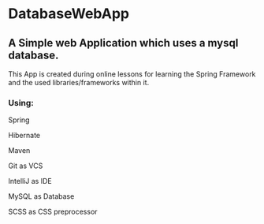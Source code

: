 # DatabaseWebApp
## A Simple web Application which uses a mysql database.

This App is created during online lessons for learning the Spring Framework and the used libraries/frameworks within it.



### Using:
Spring

Hibernate

Maven

Git as VCS

IntelliJ as IDE

MySQL as Database

SCSS as CSS preprocessor

